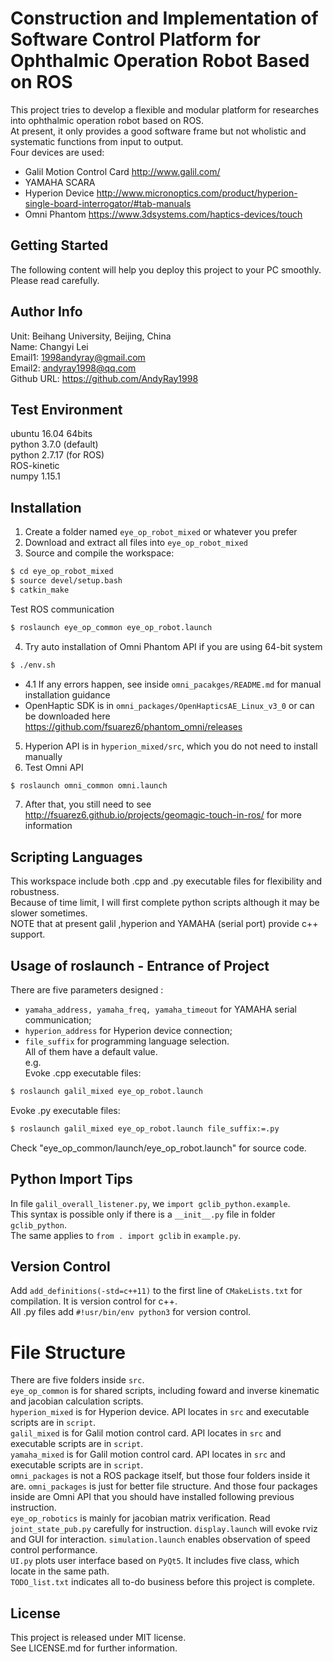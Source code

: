 # Construction and Implementation of Software Control Platform for Ophthalmic Operation Robot Based on ROS  
This project tries to develop a flexible and modular platform for researches into ophthalmic operation robot based on ROS.  
At present, it only provides a good software frame but not wholistic and systematic functions from input to output.  
Four devices are used:
* Galil Motion Control Card http://www.galil.com/  
* YAMAHA SCARA
* Hyperion Device http://www.micronoptics.com/product/hyperion-single-board-interrogator/#tab-manuals  
* Omni Phantom https://www.3dsystems.com/haptics-devices/touch  

## Getting Started
The following content will help you deploy this project to your PC smoothly. Please read carefully.  

## Author Info
Unit: Beihang University, Beijing, China  
Name: Changyi Lei  
Email1: 1998andyray@gmail.com  
Email2: andyray1998@qq.com  
Github URL: https://github.com/AndyRay1998  

## Test Environment  
ubuntu 16.04 64bits  
python 3.7.0 (default)  
python 2.7.17 (for ROS)  
ROS-kinetic  
numpy 1.15.1  

## Installation
1. Create a folder named `eye_op_robot_mixed` or whatever you prefer  
2. Download and extract all files into `eye_op_robot_mixed`  
3. Source and compile the workspace:  
```Bash  
$ cd eye_op_robot_mixed  
$ source devel/setup.bash  
$ catkin_make  
```  
   Test ROS communication  
```Bash  
$ roslaunch eye_op_common eye_op_robot.launch  
```  
4. Try auto installation of Omni Phantom API if you are using 64-bit system  
```Bash  
$ ./env.sh  
```  
* 4.1 If any errors happen, see inside `omni_pacakges/README.md` for manual installation guidance  
* OpenHaptic SDK is in `omni_packages/OpenHapticsAE_Linux_v3_0` or can be downloaded here https://github.com/fsuarez6/phantom_omni/releases  

5. Hyperion API is in `hyperion_mixed/src`, which you do not need to install manually  
6. Test Omni API  
```Bash  
$ roslaunch omni_common omni.launch  
```  
7. After that, you still need to see http://fsuarez6.github.io/projects/geomagic-touch-in-ros/ for more information  

## Scripting Languages  
This workspace include both .cpp and .py executable files for flexibility and robustness.  
Because of time limit, I will first complete python scripts although it may be slower sometimes.  
NOTE that at present galil ,hyperion and YAMAHA (serial port) provide c++ support.  

## Usage of roslaunch - Entrance of Project
There are five parameters designed :  
* `yamaha_address, yamaha_freq, yamaha_timeout` for YAMAHA serial communication;  
* `hyperion_address` for Hyperion device connection;  
* `file_suffix` for programming language selection.  
All of them have a default value.  
e.g.  
Evoke .cpp executable files:  
```Bash  
$ roslaunch galil_mixed eye_op_robot.launch  
```  
Evoke .py executable files:  
```Bash  
$ roslaunch galil_mixed eye_op_robot.launch file_suffix:=.py  
```  
Check "eye_op_common/launch/eye_op_robot.launch" for source code.  

## Python Import Tips  
In file `galil_overall_listener.py`, we `import gclib_python.example`.  
This syntax is possible only if there is a `__init__.py` file in folder `gclib_python`.  
The same applies to `from . import gclib` in `example.py`.  

## Version Control  
Add `add_definitions(-std=c++11)` to the first line of `CMakeLists.txt` for compilation. It is version control for c++.  
All .py files add `#!usr/bin/env python3` for version control.  

# File Structure
There are five folders inside `src`.  
`eye_op_common` is for shared scripts, including foward and inverse kinematic and jacobian calculation scripts.  
`hyperion_mixed` is for Hyperion device. API locates in `src` and executable scripts are in `script`.  
`galil_mixed` is for Galil motion control card. API locates in `src` and executable scripts are in `script`.  
`yamaha_mixed` is for Galil motion control card. API locates in `src` and executable scripts are in `script`.  
`omni_packages` is not a ROS package itself, but those four folders inside it are. `omni_packages` is just for better file structure. And those four packages inside are Omni API that you should have installed following previous instruction.  
`eye_op_robotics` is mainly for jacobian matrix verification. Read `joint_state_pub.py` carefully for instruction.   `display.launch` will evoke rviz and GUI for interaction. `simulation.launch` enables observation of speed control performance.  
`UI.py` plots user interface based on `PyQt5`. It includes five class, which locate in the same path.  
`TODO_list.txt` indicates all to-do business before this project is complete.  

## License
This project is released under MIT license.  
See LICENSE.md for further information.  
